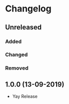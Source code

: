 # Changelog

## Unreleased

### Added

### Changed

### Removed

## 1.0.0 (13-09-2019)

- Yay Release
